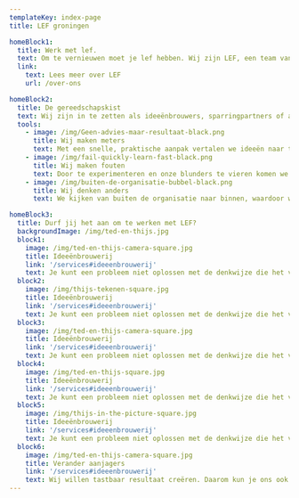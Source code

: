 ```yaml
---
templateKey: index-page
title: LEF groningen

homeBlock1:
  title: Werk met lef.
  text: Om te vernieuwen moet je lef hebben. Wij zijn LEF, een team van twintigers met bravoure en een scherpe blik. Door te confronteren en te verrassen dagen wij organisaties uit om te innoveren.
  link:
    text: Lees meer over LEF
    url: /over-ons

homeBlock2:
  title: De gereedschapskist
  text: Wij zijn in te zetten als ideeënbrouwers, sparringpartners of aanjagers. We beginnen klein en creëren stap voor stap iets groots. Zo bewegen wij, en zo willen we anderen in beweging brengen.
  tools:
    - image: /img/Geen-advies-maar-resultaat-black.png
      title: Wij maken meters
      text: Met een snelle, praktische aanpak vertalen we ideeën naar tastbaar resultaat.
    - image: /img/fail-quickly-learn-fast-black.png
      title: Wij maken fouten
      text: Door te experimenteren en onze blunders te vieren komen we verder.
    - image: /img/buiten-de-organisatie-bubbel-black.png
      title: Wij denken anders
      text: We kijken van buiten de organisatie naar binnen, waardoor we kritisch en onbevangen zijn.

homeBlock3:
  title: Durf jij het aan om te werken met LEF?
  backgroundImage: /img/ted-en-thijs.jpg
  block1:
    image: /img/ted-en-thijs-camera-square.jpg
    title: Ideeënbrouwerij
    link: '/services#ideeenbrouwerij'
    text: Je kunt een probleem niet oplossen met de denkwijze die het veroorzaakt heeft. Daarom brouwen wij nieuwe ideeën, buiten de kaders.
  block2:
    image: /img/thijs-tekenen-square.jpg
    title: Ideeënbrouwerij
    link: '/services#ideeenbrouwerij'
    text: Je kunt een probleem niet oplossen met de denkwijze die het veroorzaakt heeft. Daarom brouwen wij nieuwe ideeën, buiten de kaders.
  block3:
    image: /img/ted-en-thijs-camera-square.jpg
    title: Ideeënbrouwerij
    link: '/services#ideeenbrouwerij'
    text: Je kunt een probleem niet oplossen met de denkwijze die het veroorzaakt heeft. Daarom brouwen wij nieuwe ideeën, buiten de kaders.
  block4:
    image: /img/ted-en-thijs-square.jpg
    title: Ideeënbrouwerij
    link: '/services#ideeenbrouwerij'
    text: Je kunt een probleem niet oplossen met de denkwijze die het veroorzaakt heeft. Daarom brouwen wij nieuwe ideeën, buiten de kaders.
  block5:
    image: /img/thijs-in-the-picture-square.jpg
    title: Ideeënbrouwerij
    link: '/services#ideeenbrouwerij'
    text: Je kunt een probleem niet oplossen met de denkwijze die het veroorzaakt heeft. Daarom brouwen wij nieuwe ideeën, buiten de kaders.
  block6:
    image: /img/ted-en-thijs-camera-square.jpg
    title: Verander aanjagers
    link: '/services#ideeenbrouwerij'
    text: Wij willen tastbaar resultaat creëren. Daarom kun je ons ook benaderen als er iets op touw moet worden gezet.
---
```

